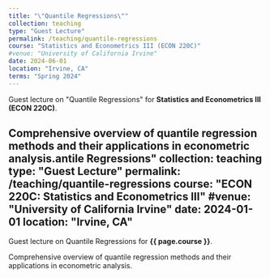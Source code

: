 ```yaml
---
title: "\"Quantile Regressions\""
collection: teaching
type: "Guest Lecture"
permalink: /teaching/quantile-regressions
course: "Statistics and Econometrics III (ECON 220C)"
#venue: "University of California Irvine"
date: 2024-06-01
location: "Irvine, CA"
terms: "Spring 2024"
---
```


Guest lecture on "Quantile Regressions" for **Statistics and Econometrics III (ECON 220C)**.

Comprehensive overview of quantile regression methods and their applications in econometric analysis.antile Regressions"
collection: teaching
type: "Guest Lecture"
permalink: /teaching/quantile-regressions
course: "ECON 220C: Statistics and Econometrics III"
#venue: "University of California Irvine"
date: 2024-01-01
location: "Irvine, CA"
---

Guest lecture on Quantile Regressions for **{{ page.course }}**.

Comprehensive overview of quantile regression methods and their applications in econometric analysis.
